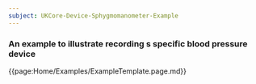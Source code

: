 ```yaml
---
subject: UKCore-Device-Sphygmomanometer-Example
---
```

### An example to illustrate recording s specific blood pressure device

{{page:Home/Examples/ExampleTemplate.page.md}}